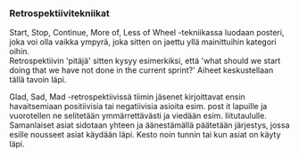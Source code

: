 ### Retrospektiivitekniikat

Start, Stop, Continue, More of, Less of Wheel -tekniikassa luodaan posteri, 
joka voi olla vaikka ympyrä, joka sitten on jaettu yllä mainittuihin kategori
oihin.  
Retrospektiivin 'pitäjä' sitten kysyy esimerkiksi, että 'what should we start 
doing that we have not done in the current sprint?' Aiheet keskustellaan tällä 
tavoin läpi.

Glad, Sad, Mad -retrospektiivissä tiimin jäsenet kirjoittavat ensin havaitsemiaan 
positiivisia tai negatiivisia asioita esim. post it lapuille ja vuorotellen ne 
selitetään ymmärrettävästi ja viedään esim. liitutaululle. Samanlaiset asiat 
sidotaan yhteen ja äänestämällä päätetään järjestys, jossa esille nousseet asiat 
käydään läpi. Kesto noin tunnin tai kun asiat on käyty läpi.
